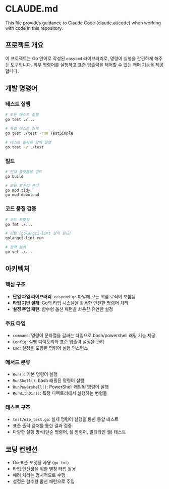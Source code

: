 # CLAUDE.md

This file provides guidance to Claude Code (claude.ai/code) when working with code in this repository.

## 프로젝트 개요

이 프로젝트는 Go 언어로 작성된 `easycmd` 라이브러리로, 명령어 실행을 간편하게 해주는 도구입니다. 외부 명령어를 실행하고 표준 입출력을 제어할 수 있는 래퍼 기능을 제공합니다.

## 개발 명령어

### 테스트 실행
```bash
# 모든 테스트 실행
go test ./...

# 특정 테스트 실행
go test ./test -run TestSimple

# 테스트 출력과 함께 실행
go test -v ./test
```

### 빌드
```bash
# 현재 플랫폼용 빌드
go build

# 모듈 의존성 관리
go mod tidy
go mod download
```

### 코드 품질 검증
```bash
# 코드 포맷팅
go fmt ./...

# 린팅 (golangci-lint 설치 필요)
golangci-lint run

# 정적 분석
go vet ./...
```

## 아키텍처

### 핵심 구조
- **단일 파일 라이브러리**: `easycmd.go` 파일에 모든 핵심 로직이 포함됨
- **타입 기반 설계**: Go의 타입 시스템을 활용한 안전한 명령어 처리
- **설정 주입 패턴**: 함수형 옵션 패턴을 사용한 유연한 설정

### 주요 타입
- `command`: 명령어 문자열을 감싸는 타입으로 bash/powershell 래핑 기능 제공
- `Config`: 실행 디렉토리와 표준 입출력 설정을 관리
- `Cmd`: 설정을 포함한 명령어 실행 인스턴스

### 메서드 분류
- `Run()`: 기본 명령어 실행
- `RunShell()`: bash 래핑된 명령어 실행
- `RunPowershell()`: PowerShell 래핑된 명령어 실행
- `RunWithDir()`: 특정 디렉토리에서 실행하는 변형들

### 테스트 구조
- `test/e2e_test.go`: 실제 명령어 실행을 통한 통합 테스트
- 표준 출력 캡처를 통한 결과 검증
- 다양한 실행 방식(단순 명령어, 쉘 명령어, 멀티라인 쉘) 테스트

## 코딩 컨벤션

- Go 표준 포맷팅 사용 (`go fmt`)
- 타입 안전성을 위한 별칭 타입 활용
- 에러 처리는 명시적으로 수행
- 설정은 함수형 옵션 패턴으로 주입